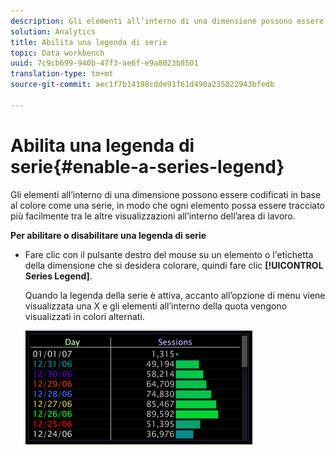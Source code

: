 ```yaml
---
description: Gli elementi all’interno di una dimensione possono essere codificati in base al colore come una serie, in modo che ogni elemento possa essere tracciato più facilmente tra le altre visualizzazioni all’interno dell’area di lavoro.
solution: Analytics
title: Abilita una legenda di serie
topic: Data workbench
uuid: 7c9cb699-940b-47f3-ae6f-e9a8023b8501
translation-type: tm+mt
source-git-commit: aec1f7b14198cdde91f61d490a235022943bfedb

---
```



# Abilita una legenda di serie{#enable-a-series-legend}

Gli elementi all’interno di una dimensione possono essere codificati in base al colore come una serie, in modo che ogni elemento possa essere tracciato più facilmente tra le altre visualizzazioni all’interno dell’area di lavoro.

**Per abilitare o disabilitare una legenda di serie**

* Fare clic con il pulsante destro del mouse su un elemento o l&#39;etichetta della dimensione che si desidera colorare, quindi fare clic **[!UICONTROL Series Legend]**.

   Quando la legenda della serie è attiva, accanto all’opzione di menu viene visualizzata una X e gli elementi all’interno della quota vengono visualizzati in colori alternati.

   ![](assets/vis_Graph_SeriesLegend.png)

